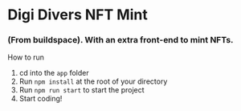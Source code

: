 # Digi Divers NFT Mint 

### (From buildspace). With an extra front-end to mint NFTs. 


How to run

1. cd into the `app` folder
2. Run `npm install` at the root of your directory
3. Run `npm run start` to start the project
4. Start coding!
